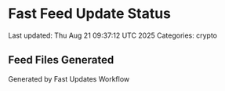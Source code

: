 # Fast Feed Update Status
Last updated: Thu Aug 21 09:37:12 UTC 2025
Categories: crypto

## Feed Files Generated

Generated by Fast Updates Workflow
